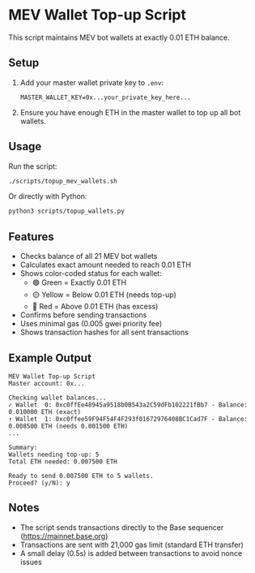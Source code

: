 # MEV Wallet Top-up Script

This script maintains MEV bot wallets at exactly 0.01 ETH balance.

## Setup

1. Add your master wallet private key to `.env`:
   ```
   MASTER_WALLET_KEY=0x...your_private_key_here...
   ```

2. Ensure you have enough ETH in the master wallet to top up all bot wallets.

## Usage

Run the script:
```bash
./scripts/topup_mev_wallets.sh
```

Or directly with Python:
```bash
python3 scripts/topup_wallets.py
```

## Features

- Checks balance of all 21 MEV bot wallets
- Calculates exact amount needed to reach 0.01 ETH
- Shows color-coded status for each wallet:
  - 🟢 Green = Exactly 0.01 ETH
  - 🟡 Yellow = Below 0.01 ETH (needs top-up)
  - 🔴 Red = Above 0.01 ETH (has excess)
- Confirms before sending transactions
- Uses minimal gas (0.005 gwei priority fee)
- Shows transaction hashes for all sent transactions

## Example Output

```
MEV Wallet Top-up Script
Master account: 0x...

Checking wallet balances...
✓ Wallet  0: 0xc0ffEe48945a9518b0B543a2C59dFb102221fBb7 - Balance: 0.010000 ETH (exact)
↑ Wallet  1: 0xc0ffee59F94F54F4F293f01672976408BC1Cad7F - Balance: 0.008500 ETH (needs 0.001500 ETH)
...

Summary:
Wallets needing top-up: 5
Total ETH needed: 0.007500 ETH

Ready to send 0.007500 ETH to 5 wallets.
Proceed? (y/N): y
```

## Notes

- The script sends transactions directly to the Base sequencer (https://mainnet.base.org)
- Transactions are sent with 21,000 gas limit (standard ETH transfer)
- A small delay (0.5s) is added between transactions to avoid nonce issues